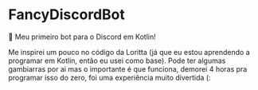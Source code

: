 # FancyDiscordBot
🎯 Meu primeiro bot para o Discord em Kotlin!

Me inspirei um pouco no código da Loritta (já que eu estou aprendendo a programar em Kotlin, então eu usei como base). Pode ter algumas gambiarras por ai mas o importante é que funciona, demorei 4 horas pra programar isso do zero, foi uma experiência muito divertida (:
